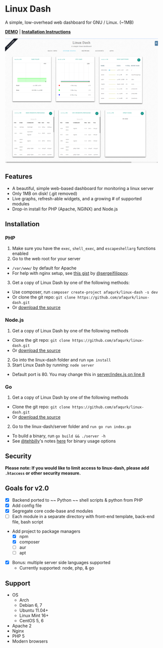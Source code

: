 # Linux Dash

A simple, low-overhead web dashboard for GNU / Linux. (~1MB)

[**DEMO**](http://linuxdash.afaqtariq.com) | [**Installation Instructions**](#installation)

![Linux Dash screenshot](https://raw.githubusercontent.com/afaqurk/screenshots/master/linux-dash/system-status-full.png)

## Features
* A beautiful, simple web-based dashboard for monitoring a linux server
* Only 1MB on disk! (.git removed)
* Live graphs, refresh-able widgets, and a growing # of supported modules
* Drop-in install for PHP (Apache, NGINX) and Node.js 

## Installation

### PHP
1. Make sure you have the `exec`, `shell_exec`, and `escapeshellarg` functions enabled
2. Go to the web root for your server 
  - `/var/www/` by default for Apache
  - For help with nginx setup, see [this gist](https://gist.github.com/sergeifilippov/8909839) by [@sergeifilippov](https://github.com/sergeifilippov).
3. Get a copy of Linux Dash by one of the following methods:
  - Use composer, run `composer create-project afaqurk/linux-dash -s dev`
  - Or clone the git repo: `git clone https://github.com/afaqurk/linux-dash.git`
  - Or [download the source](https://github.com/afaqurk/linux-dash/archive/master.zip)

### Node.js
1. Get a copy of Linux Dash by one of the following methods
  - Clone the git repo: `git clone https://github.com/afaqurk/linux-dash.git`
  - Or [download the source](https://github.com/afaqurk/linux-dash/archive/master.zip)
2. Go into the linux-dash folder and run `npm install`
3. Start Linux Dash by running: `node server`
  - Default port is 80. You may change this in [server/index.js on line 8](https://github.com/afaqurk/linux-dash/blob/master/server/index.js#L8)

### Go
1. Get a copy of Linux Dash by one of the following methods
  - Clone the git repo: `git clone https://github.com/afaqurk/linux-dash.git`
  - Or [download the source](https://github.com/afaqurk/linux-dash/archive/master.zip)
2. Go to the linux-dash/server folder and `run go run index.go`
  - To build a binary, run `go build && ./server -h`
  - See [@tehbilly](https://github.com/sergeifilippov)'s notes [here](https://github.com/afaqurk/linux-dash/pull/281) for binary usage options

## Security
**Please note: If you would like to limit access to linux-dash, please add
`.htaccess` or other security measure.**

## Goals for v2.0
- [x] Backend ported to ~~ Python ~~ shell scripts & python from PHP
- [x] Add config file
- [x] Segregate core code-base and modules
- [ ] Each module in a separate directory with front-end template, back-end file, bash script
- Add project to package managers
  - [x] npm
  - [x] composer
  - [ ] aur
  - [ ] apt
- [x] Bonus: multiple server side languages supported
  - Currently supported: node, php, & go

## Support
* OS
    * Arch
    * Debian 6, 7
    * Ubuntu 11.04+
    * Linux Mint 16+
    * CentOS 5, 6
* Apache 2
* Nginx
* PHP 5
* Modern browsers

